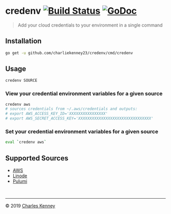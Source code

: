 # credenv [![Build Status][travis-ci-badge]][travis-ci] [![GoDoc][godoc-badge]][godoc]

> Add your cloud credentials to your environment in a single command

## Installation

```sh
go get -u github.com/charliekenney23/credenv/cmd/credenv
```

## Usage

```sh
credenv SOURCE
```

### View your credential environment variables for a given source

```sh
credenv aws
# sources credentials from ~/.aws/credentials and outputs:
# export AWS_ACCESS_KEY_ID='XXXXXXXXXXXXXXXX'
# export AWS_SECRET_ACCESS_KEY='XXXXXXXXXXXXXXXXXXXXXXXXXXXXXXXX'
```

### Set your credential environment variables for a given source

```sh
eval `credenv aws`
```

## Supported Sources

- [AWS](https://aws.com)
- [Linode](https://linode.com)
- [Pulumi](https://pulumi.io)

<br>

---

&copy; 2019 [Charles Kenney](https://github.com/charliekenney23)

[travis-ci-badge]: https://travis-ci.org/Charliekenney23/credenv.svg?branch=master
[travis-ci]: https://travis-ci.org/Charliekenney23/credenv
[godoc-badge]: https://godoc.org/github.com/Charliekenney23/credenv?status.svg
[godoc]: https://godoc.org/github.com/Charliekenney23/credenv
